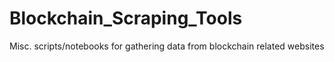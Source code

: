 # Blockchain_Scraping_Tools
 Misc. scripts/notebooks for gathering data from blockchain related websites
